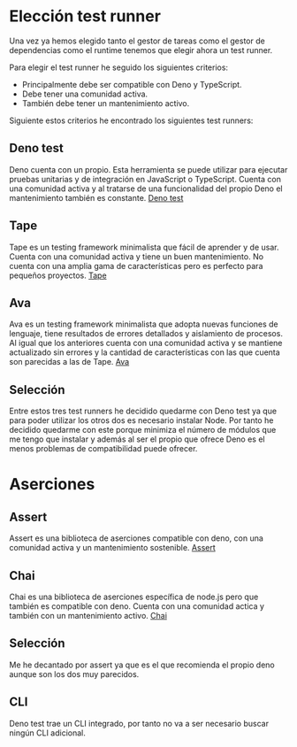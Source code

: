 # Elección test runner
Una vez ya hemos elegido tanto el gestor de tareas como el gestor de dependencias como el runtime tenemos que elegir ahora un test runner.

Para elegir el test runner he seguido los siguientes criterios:

- Principalmente debe ser compatible con Deno y TypeScript.
- Debe tener una comunidad activa.
- También debe tener un mantenimiento activo.

Siguiente estos criterios he encontrado los siguientes test runners:

## Deno test
Deno cuenta con un propio. Esta herramienta se puede utilizar para ejecutar pruebas unitarias y de integración en JavaScript o TypeScript. Cuenta con una comunidad activa y al tratarse de una funcionalidad del propio Deno el mantenimiento también es constante. [Deno test](https://docs.deno.com/runtime/manual/basics/testing/)

## Tape
Tape es un testing framework minimalista que fácil de aprender y de usar. Cuenta con una comunidad activa y tiene un buen mantenimiento. No cuenta con una amplia gama de características pero es perfecto para pequeños proyectos. [Tape](https://github.com/ljharb/tape)

## Ava
Ava es un testing framework minimalista que adopta nuevas funciones de lenguaje, tiene resultados de errores detallados y aislamiento de procesos. Al igual que los anteriores cuenta con una comunidad activa y se mantiene actualizado sin errores y la cantidad de características con las que cuenta son parecidas a las de Tape. [Ava](https://nightwatchjs.org/guide/third-party-test-runners/ava.html)

## Selección
Entre estos tres test runners he decidido quedarme con Deno test ya que para poder utilizar los otros dos es necesario instalar Node. Por tanto he decidido quedarme con este porque minimiza el número de módulos que me tengo que instalar y además al ser el propio que ofrece Deno es el menos problemas de compatibilidad puede ofrecer.

# Aserciones

## Assert
Assert es una biblioteca de aserciones compatible con deno, con una comunidad activa y un mantenimiento sostenible. [Assert](https://snyk.io/advisor/npm-package/assert)

## Chai
Chai es una biblioteca de aserciones específica de node.js pero que también es compatible con deno. Cuenta con una comunidad actica y también con un mantenimiento activo. [Chai](https://snyk.io/advisor/npm-package/chai)

## Selección
Me he decantado por assert ya que es el que recomienda el propio deno aunque son los dos muy parecidos.

## CLI

Deno test trae un CLI integrado, por tanto no va a ser necesario buscar ningún CLI adicional.

